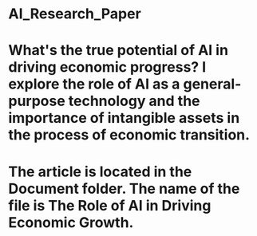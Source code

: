 # AI_Research_Paper
# What's the true potential of AI in driving economic progress? I explore the role of AI as a general-purpose technology and the importance of intangible assets in the process of economic transition.

# The article is located in the Document folder. The name of the file is The Role of AI in Driving Economic Growth.
